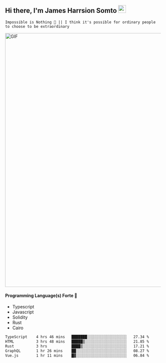 ## Hi there, I'm James Harrsion Somto <img src="https://media.giphy.com/media/hvRJCLFzcasrR4ia7z/giphy.gif" width="25px">

`Impossible is Nothing 🚀 || I think it's possible for ordinary people to choose to be extraordinary`

 
<img align="center" alt="GIF" src="https://github.com/Gapur/Gapur/blob/master/coding.gif?raw=true" width="818px" height="818px" />


#### Programming Language(s) Forte 🚀
- Typescript
- Javascript
- Solidity
- Rust
- Cairo



<!--START_SECTION:waka-->

```txt
TypeScript    4 hrs 46 mins   ███████░░░░░░░░░░░░░░░░░░   27.34 %
HTML          3 hrs 48 mins   █████▒░░░░░░░░░░░░░░░░░░░   21.85 %
Rust          3 hrs           ████▒░░░░░░░░░░░░░░░░░░░░   17.21 %
GraphQL       1 hr 26 mins    ██░░░░░░░░░░░░░░░░░░░░░░░   08.27 %
Vue.js        1 hr 11 mins    █▓░░░░░░░░░░░░░░░░░░░░░░░   06.84 %
```

<!--END_SECTION:waka-->
<br />
<br />
<br />







